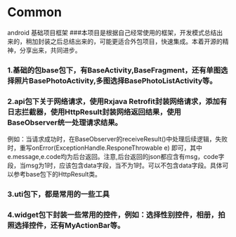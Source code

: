 # Common
android 基础项目框架
###本项目是根据自己经常使用的框架，开发模式总结出来的，稍加封装之后总结出来的，可能更适合外包项目，快速集成。本着开源的精神，分享出来，共同进步。
### 1.基础的包base包下，有BaseActivity,BaseFragment，还有单图选择照片BasePhotoActivity,多图选择BasePhotoListActivity等。
### 2.api包下关于网络请求，使用Rxjava Retrofit封装网络请求，添加有日志拦截器，使用HttpResult封装网络返回结果，使用BaseObserver统一处理请求结果。
例如：当请求成功时，在BaseObserver的receiveResult()中处理后续逻辑，失败时，重写onError(ExceptionHandle.ResponeThrowable e)
即可，其中e.message,e.code均为后台返回。注意,后台返回的json都应含有msg，code字段，当msg为1时，应该包含data字段，当不为1时。可以不包含data字段。具体可以参考base包下的HttpResult类。
### 3.uti包下，都是常用的一些工具
### 4.widget包下封装一些常用的控件，例如：选择性别控件，相册，拍照选择控件，还有MyActionBar等。
